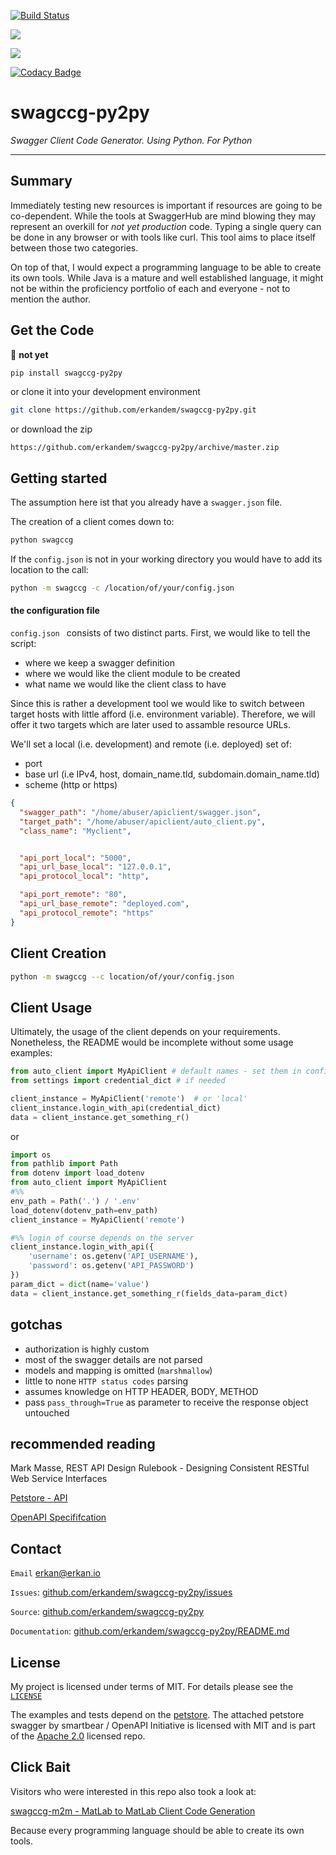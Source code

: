 [![Build Status](https://travis-ci.com/erkandem/swagccg-py2py.svg?token=EM8YQfR9wuLvQFQzBZ5o&branch=master)](https://travis-ci.com/erkandem/swagccg-py2py)

![](https://img.shields.io/badge/License-BSD-blue.svg)

![](https://img.shields.io/badge/Python-3.6%20%7C%203.7%20-blue.svg)

[![Codacy Badge](https://api.codacy.com/project/badge/Grade/0181315639494eda8504e5b5092dee73)](https://www.codacy.com?utm_source=github.com&amp;utm_medium=referral&amp;utm_content=erkandem/swagccg-py2py&amp;utm_campaign=Badge_Grade)

# swagccg-py2py
*Swagger Client Code Generator. Using Python. For Python*

------------------------------------------

## Summary

Immediately testing new resources is important if resources are going to be 
co-dependent. While the tools at SwaggerHub are mind blowing 
they may represent an overkill for *not yet production* code.
Typing a single query can be done in any browser or with tools like curl.
This tool aims to place itself between those two categories.

On top of that, I would expect a programming language to be able to create its own tools. 
While Java is a mature and well established language, it might not be within 
the proficiency portfolio of each and everyone - not to mention the author.


## Get the Code
🚨 **not yet**
```bash
pip install swagccg-py2py
```

or clone it into your development environment

```bash
git clone https://github.com/erkandem/swagccg-py2py.git
```

or download the zip
```
https://github.com/erkandem/swagccg-py2py/archive/master.zip
```

## Getting started

The assumption here ist that you already have a ``swagger.json`` file.

The creation of a client comes down to:

```bash
python swagccg
```

If the ``config.json`` is not in your working directory
you would have to add its location to the call:
```bash
python -m swagccg -c /location/of/your/config.json
```

#### the configuration file

``config.json `` consists of two distinct parts. 
First, we would like to tell the script:
 - where we keep a swagger definition 
 - where we would like the client module to be created
 - what name we would like the client class to have

Since this is rather a development tool we would like 
to switch between target hosts with little afford (i.e. environment variable).
Therefore, we will offer it two targets which are later used to assamble
resource URLs.

We'll set a local (i.e. development) and remote (i.e. deployed) set of:
 - port
 - base url (i.e IPv4, host, domain_name.tld, subdomain.domain_name.tld)
 - scheme (http or https)

```json
{
  "swagger_path": "/home/abuser/apiclient/swagger.json",
  "target_path": "/home/abuser/apiclient/auto_client.py",
  "class_name": "Myclient",


  "api_port_local": "5000",
  "api_url_base_local": "127.0.0.1",
  "api_protocol_local": "http",

  "api_port_remote": "80",
  "api_url_base_remote": "deployed.com",
  "api_protocol_remote": "https"
}
```
## Client Creation 

```bash
python -m swagccg --c location/of/your/config.json
```


## Client Usage

Ultimately, the usage of the client depends on your requirements.
Nonetheless, the README would be incomplete without some usage examples:

```python
from auto_client import MyApiClient # default names - set them in confi.json
from settings import credential_dict # if needed

client_instance = MyApiClient('remote')  # or 'local' 
client_instance.login_with_api(credential_dict) 
data = client_instance.get_something_r() 
```

or

```python
import os
from pathlib import Path
from dotenv import load_dotenv
from auto_client import MyApiClient
#%%
env_path = Path('.') / '.env'
load_dotenv(dotenv_path=env_path)
client_instance = MyApiClient('remote')

#%% login of course depends on the server
client_instance.login_with_api({
    'username': os.getenv('API_USERNAME'),
    'password': os.getenv('API_PASSWORD')
})
param_dict = dict(name='value')
data = client_instance.get_something_r(fields_data=param_dict)
```

## gotchas
 - authorization is highly custom
 - most of the swagger details are not parsed
 - models and mapping is omitted (``marshmallow``)
 - little to none ``HTTP status codes`` parsing
 - assumes knowledge on HTTP HEADER, BODY, METHOD
 - pass ``pass_through=True``  as parameter to receive the response object untouched

## recommended  reading
Mark Masse, REST API Design Rulebook - Designing Consistent RESTful Web Service Interfaces

[Petstore - API](http://petstore.swagger.io)

[OpenAPI Specififcation](https://github.com/OAI/OpenAPI-Specification)

## Contact

``Email`` [erkan@erkan.io](mailto:erkan@erkan.io)

``Issues``: [github.com/erkandem/swagccg-py2py/issues](https://github.com/erkandem/swagccg-py2py/issues)

``Source``: [github.com/erkandem/swagccg-py2py](https://github.com/erkandem/swagccg-py2py)

``Documentation``: [github.com/erkandem/swagccg-py2py/README.md](https://erkandem.github.io/swagccg-py2py)

## License
My project is licensed under terms of MIT.
For details please see the [``LICENSE``](LICENSE)

The examples and tests depend on the [petstore](http://petstore.swagger.io).
The attached petstore swagger by smartbear /  OpenAPI Initiative is licensed with MIT and is part of  the [Apache 2.0](http://www.apache.org/licenses/LICENSE-2.0.html) licensed repo.

## Click Bait
Visitors who were interested in this repo also took a look at:

[swagccg-m2m - MatLab to MatLab Client Code Generation](https://github.com/erkandem/swagccg-m2m)

Because every programming language should be able to create its own tools.
